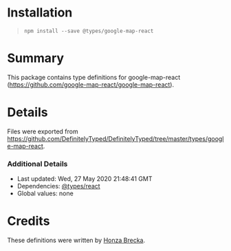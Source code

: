 # Installation
> `npm install --save @types/google-map-react`

# Summary
This package contains type definitions for google-map-react (https://github.com/google-map-react/google-map-react).

# Details
Files were exported from https://github.com/DefinitelyTyped/DefinitelyTyped/tree/master/types/google-map-react.

### Additional Details
 * Last updated: Wed, 27 May 2020 21:48:41 GMT
 * Dependencies: [@types/react](https://npmjs.com/package/@types/react)
 * Global values: none

# Credits
These definitions were written by [Honza Brecka](https://github.com/honzabrecka).
